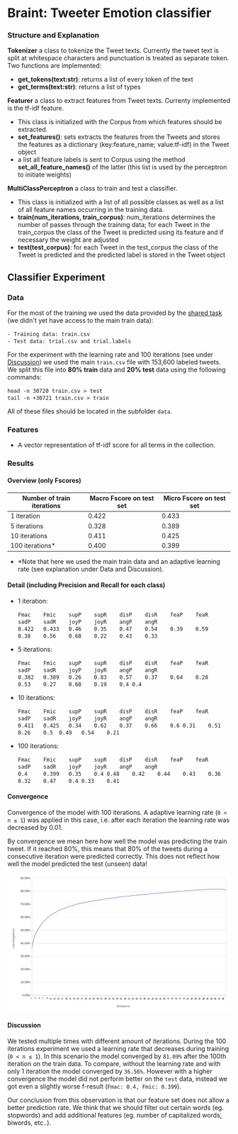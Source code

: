 # Braint: Tweeter Emotion classifier


### Structure and Explanation
__Tokenizer__ a class to tokenize the Tweet texts. Currently the tweet text is split at whitespace characters and punctuation is treated as separate token.
Two functions are implemented:

- __get_tokens(text:str)__: returns a list of every token of the text
- __get_terms(text:str)__: returns a list of types

__Featurer__ a class to extract features from Tweet texts. Currenty implemented is the tf-idf feature.

- This class is initialized with the Corpus from which features should be extracted.
- __set\_features()__: sets extracts the features from the Tweets and stores the features as a dictionary (key:feature\_name; value:tf-idf) in the Tweet object
- a list all feature labels is sent to Corpus using the method __set_all_feature_names()__ of the latter (this list is used by the perceptron to initiate weights)

__MultiClassPerceptron__ a class to train and test a classifier.

- This class is initialized with a list of all possible classes as well as a list of all feature names occurring in the training data.
- __train(num\_iterations, train\_corpus)__: num\_iterations determines the number of passes through the training data; for each Tweet in the train\_corpus the class of the Tweet is predicted using its feature and if necessary the weight are adjusted
- __test(test\_corpus)__: for each Tweet in the test\_corpus the class of the Tweet is predicted and the predicted label is stored in the Tweet object

## Classifier Experiment

### Data

For the most of the training we used the data provided by the [shared task](http://implicitemotions.wassa2018.com/data/ ) (we didn't yet have access to the main train data):

	- Training data: train.csv
	- Test data: trial.csv and trial.labels

For the experiment with the learning rate and 100 iterations (see under [Discussion](#Discussion)) we used the main `train.csv` file with 153,600 labeled tweets. We split this file into __80% train__ data and __20% test__ data using the following commands:

```
head -n 30720 train.csv > test
tail -n +30721 train.csv > train
```
All of these files should be located in the subfolder `data`.

### Features

- A vector representation of tf-idf score for all terms in the collection.

### Results

#### Overview (only Fscores)

| Number of train iterations | Macro Fscore on test set | Micro Fscore on test set |
|----------------------------|--------------------------|--------------------------|
| 1 iteration                | 0.422                    | 0.433                    |
| 5 iterations               | 0.328                    | 0.389                    |
| 10 iterations              | 0.411                    | 0.425                    |
| 100 iterations*						 | 0.400										| 0.399										 |

* \*Note that here we used the main train data and an adaptive learning rate (see explanation under Data and Discussion).

#### Detail (including Precision and Recall for each class)

- 1 iteration:

	```
	Fmac	Fmic	supP	supR	disP	disR	feaP	feaR	sadP	sadR	joyP	joyR	angP	angR
	0.422   0.433	0.46	0.35	0.47	0.54	0.39	0.59	0.38	0.56	0.68	0.22	0.43	0.33
	```

- 5 iterations:

	```
	Fmac	Fmic	supP	supR	disP	disR	feaP	feaR	sadP	sadR	joyP	joyR	angP	angR
	0.382   0.389	0.26	0.83	0.57	0.37	0.64	0.28	0.53	0.27	0.68	0.19	0.4	0.4
	```

- 10 iterations:

	```
	Fmac	Fmic	supP	supR	disP	disR	feaP	feaR	sadP	sadR	joyP	joyR	angP	angR
	0.411   0.425	0.34	0.62	0.37	0.66	0.6	0.31	0.51	0.26	0.5	 0.49	0.54	0.21
	```

- 100 iterations:

	```
	Fmac	Fmic	supP	supR	disP	disR	feaP	feaR	sadP	sadR	joyP	joyR	angP	angR
	0.4     0.399	0.35	0.4	0.48	0.42	0.44	0.43	0.36	0.32	0.47 	0.4	0.33	0.41
	```


#### Convergence

Convergence of the model with 100 iterations. A adaptive learning rate (`0 < n ≤ 1`) was applied in this case, i.e. after each iteration the learning rate was decreased by 0.01.

By convergence we mean here how well the model was predicting the train tweet. If it reached 80%, this means that 80% of the tweets during a consecutive iteration were predicted correctly. This does not reflect how well the model predicted the test (unseen) data!

![convergence chart](data/convergence_chart.png)

#### Discussion

We tested multiple times with different amount of iterations. During the 100 iterations experiment we used a learning rate that decreases during training (`0 < n ≤ 1`). In this scenario the model converged by `81.09%` after the 100th iteration on the train data. To compare, without the learning rate and with only 1 iteration the model converged by `36.56%`. However with a higher convergence the model did not perform better on the `test` data, instead we got even a slightly worse f-result (`Fmac: 0.4, Fmic:	0.399`).

Our conclusion from this observation is that our feature set does not allow a better prediction rate. We think that we should filter out certain words (eg. stopwords) and add additional features (eg. number of capitalized words, biwords, etc..).
